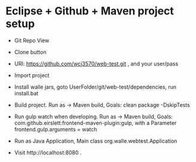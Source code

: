 # Eclipse + Github + Maven project setup

-	Git Repo View
 

-	Clone button
 

-	URI: https://github.com/wcj3570/web-test.git , and your user/pass
 

-	Import project
 

-	Install walle jars, goto UserFolder/git/web-test/dependencies, run install.bat


-	Build project. Run as -> Maven build, Goals: clean package -DskipTests
 

-	Run gulp watch when developing. Run as -> Maven build, Goals: com.github.eirslett:frontend-maven-plugin:gulp, with a Parameter frontend.gulp.arguments = watch
 

-	Run as Java Application, Main class org.walle.webtest.Application
 

-	Visit http://localhost:8080 .

